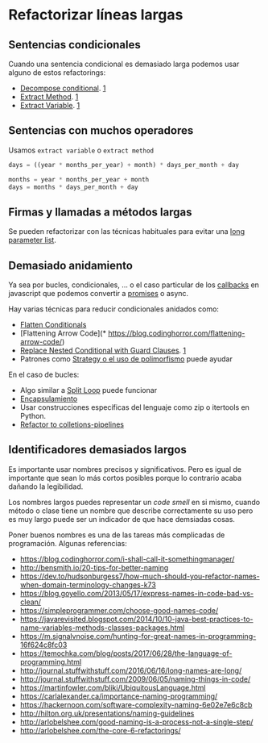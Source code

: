 # Refactorizar líneas largas

## Sentencias condicionales

Cuando una sentencia condicional es demasiado larga podemos usar alguno de estos refactorings:

-   [Decompose conditional](https://refactoring.com/catalog/decomposeConditional.html). [1](https://refactoring.guru/decompose-conditional)
-   [Extract Method](https://refactoring.com/catalog/extractMethod.html). [1](https://refactoring.guru/extract-method)
-   [Extract Variable](https://refactoring.com/catalog/extractVariable.html). [1](https://refactoring.guru/extract-variable)

## Sentencias con muchos operadores

Usamos `extract variable` o `extract method`

```python
days = ((year * months_per_year) + month) * days_per_month + day
```

```python
months = year * months_per_year + month
days = months * days_per_month + day
```

## Firmas y llamadas a métodos largas

Se pueden refactorizar con las técnicas habituales para evitar una [long parameter list](https://refactoring.guru/smells/long-parameter-list).

## Demasiado anidamiento

Ya sea por bucles, condicionales, ... o el caso particular de los [callbacks](http://callbackhell.com/) en javascript que podemos convertir a [promises](https://macwright.org/2016/08/14/promises.html) o async.

Hay varias técnicas para reducir condicionales anidados como:

-   [Flatten Conditionals](http://www.drdobbs.com/architecture-and-design/refactoring-deeply-nested-code/231500074?pgno=1)
-   [Flattening Arrow Code]\(\* <https://blog.codinghorror.com/flattening-arrow-code/>)
-   [Replace Nested Conditional with Guard Clauses](https://refactoring.com/catalog/replaceNestedConditionalWithGuardClauses.html). [1](https://wpshout.com/unconditionally-refactoring-nested-statements-cleaner-code/)
-   Patrones como [Strategy o el uso de polimorfismo](https://stackoverflow.com/a/4469169/930271) puede ayudar

En el caso de bucles:

-   Algo similar a [Split Loop](https://www.refactoring.com/catalog/splitLoop.html) puede funcionar
-   [Encapsulamiento](https://blog.jetbrains.com/idea/2017/08/code-smells-deeply-nested-code/)
-   Usar construcciones específicas del lenguaje como zip o itertools en Python.
-   [Refactor to colletions-pipelines](https://martinfowler.com/articles/refactoring-pipelines.html)

## Identificadores demasiados largos

Es importante usar nombres precisos y significativos. Pero es igual de importante que sean lo más cortos posibles porque lo contrario acaba dañando la legibilidad. 

Los nombres largos puedes representar un _code smell_ en si mismo, cuando método o clase tiene un nombre que describe correctamente su uso pero es muy largo puede ser un indicador de que hace demsiadas cosas.

Poner buenos nombres es una de las tareas más complicadas de programación. Algunas referencias:

-   <https://blog.codinghorror.com/i-shall-call-it-somethingmanager/>
-   <http://bensmith.io/20-tips-for-better-naming>
-   <https://dev.to/hudsonburgess7/how-much-should-you-refactor-names-when-domain-terminology-changes-k73>
-   <https://blog.goyello.com/2013/05/17/express-names-in-code-bad-vs-clean/>
-   <https://simpleprogrammer.com/choose-good-names-code/>
-   <https://javarevisited.blogspot.com/2014/10/10-java-best-practices-to-name-variables-methods-classes-packages.html>
-   <https://m.signalvnoise.com/hunting-for-great-names-in-programming-16f624c8fc03>
-   <https://temochka.com/blog/posts/2017/06/28/the-language-of-programming.html>
-   <http://journal.stuffwithstuff.com/2016/06/16/long-names-are-long/>
-   <http://journal.stuffwithstuff.com/2009/06/05/naming-things-in-code/>
-   <https://martinfowler.com/bliki/UbiquitousLanguage.html>
-   <https://carlalexander.ca/importance-naming-programming/>
-   <https://hackernoon.com/software-complexity-naming-6e02e7e6c8cb>
-   <http://hilton.org.uk/presentations/naming-guidelines>
-   <http://arlobelshee.com/good-naming-is-a-process-not-a-single-step/>
-   <http://arlobelshee.com/the-core-6-refactorings/>
